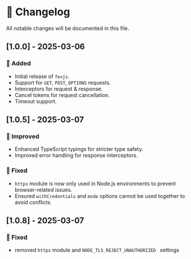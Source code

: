 # 📜 Changelog

All notable changes will be documented in this file.

## [1.0.0] - 2025-03-06
### 🎉 Added
- Initial release of `fexjs`.
- Support for `GET`, `POST`, `OPTIONS` requests.
- Interceptors for request & response.
- Cancel tokens for request cancellation.
- Timeout support.

## [1.0.5] - 2025-03-07
### 🔧 Improved
- Enhanced TypeScript typings for stricter type safety.
- Improved error handling for response interceptors.

### 🐛 Fixed
- `https` module is now only used in Node.js environments to prevent browser-related issues.
- Ensured `withCredentials` and `mode` options cannot be used together to avoid conflicts.

## [1.0.8] - 2025-03-07
### 🐛 Fixed
- removed `https` module and `NODE_TLS_REJECT_UNAUTHORIZED ` settings


<!-- ## [1.0.1] - YYYY-MM-DD
### 🐛 Fixed
- Fixed bug with timeout handling in `fetch`.
- Improved TypeScript types for better autocomplete.

## [1.1.0] - YYYY-MM-DD
### 🚀 Changed
- Added support for custom headers.
- Enhanced logging for debugging. -->